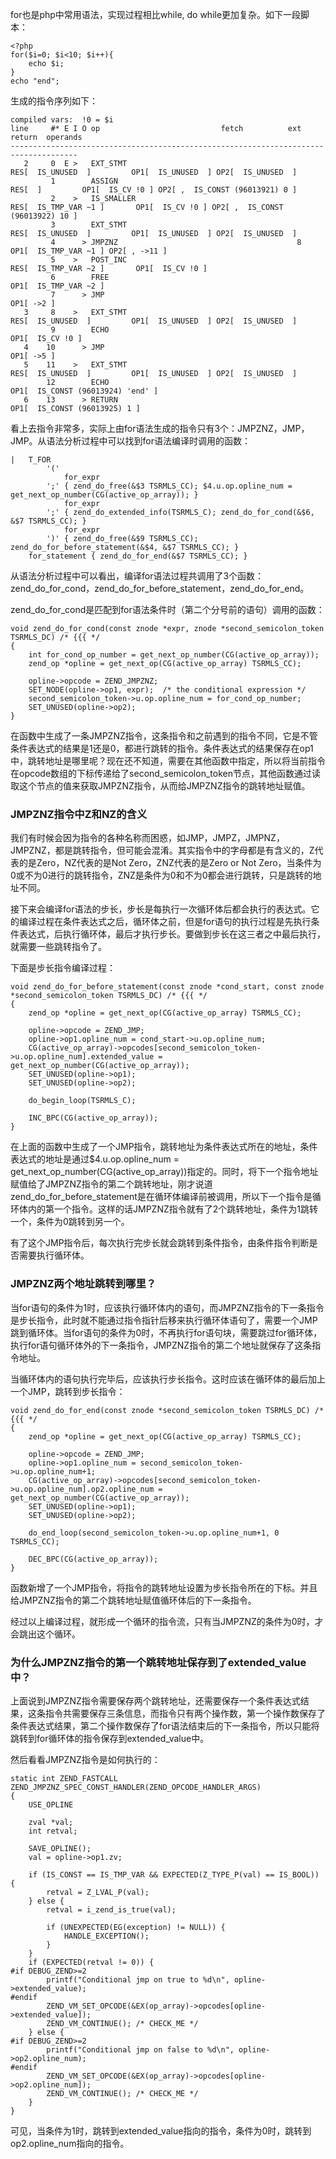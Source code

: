 for也是php中常用语法，实现过程相比while, do while更加复杂。如下一段脚本：

	<?php
	for($i=0; $i<10; $i++){
	    echo $i;
	}
	echo "end";

生成的指令序列如下：

	compiled vars:  !0 = $i
	line     #* E I O op                           fetch          ext  return  operands
	-------------------------------------------------------------------------------------
	   2     0  E >   EXT_STMT                                          RES[  IS_UNUSED  ]         OP1[  IS_UNUSED  ] OP2[  IS_UNUSED  ]
	         1        ASSIGN                                            RES[  ]         OP1[  IS_CV !0 ] OP2[ ,  IS_CONST (96013921) 0 ]
	         2    >   IS_SMALLER                                        RES[  IS_TMP_VAR ~1 ]       OP1[  IS_CV !0 ] OP2[ ,  IS_CONST (96013922) 10 ]
	         3        EXT_STMT                                          RES[  IS_UNUSED  ]         OP1[  IS_UNUSED  ] OP2[  IS_UNUSED  ]
	         4      > JMPZNZ                                        8           OP1[  IS_TMP_VAR ~1 ] OP2[ , ->11 ]
	         5    >   POST_INC                                          RES[  IS_TMP_VAR ~2 ]       OP1[  IS_CV !0 ]
	         6        FREE                                                      OP1[  IS_TMP_VAR ~2 ]
	         7      > JMP                                                       OP1[ ->2 ]
	   3     8    >   EXT_STMT                                          RES[  IS_UNUSED  ]         OP1[  IS_UNUSED  ] OP2[  IS_UNUSED  ]
	         9        ECHO                                                      OP1[  IS_CV !0 ]
	   4    10      > JMP                                                       OP1[ ->5 ]
	   5    11    >   EXT_STMT                                          RES[  IS_UNUSED  ]         OP1[  IS_UNUSED  ] OP2[  IS_UNUSED  ]
	        12        ECHO                                                      OP1[  IS_CONST (96013924) 'end' ]
	   6    13      > RETURN                                                    OP1[  IS_CONST (96013925) 1 ]

看上去指令非常多，实际上由for语法生成的指令只有3个：JMPZNZ，JMP，JMP。从语法分析过程中可以找到for语法编译时调用的函数：

	|   T_FOR
	        '('
	            for_expr
	        ';' { zend_do_free(&$3 TSRMLS_CC); $4.u.op.opline_num = get_next_op_number(CG(active_op_array)); }
	            for_expr
	        ';' { zend_do_extended_info(TSRMLS_C); zend_do_for_cond(&$6, &$7 TSRMLS_CC); }
	            for_expr
	        ')' { zend_do_free(&$9 TSRMLS_CC); zend_do_for_before_statement(&$4, &$7 TSRMLS_CC); }
	    for_statement { zend_do_for_end(&$7 TSRMLS_CC); }

从语法分析过程中可以看出，编译for语法过程共调用了3个函数：zend_do_for_cond，zend_do_for_before_statement，zend_do_for_end。

zend_do_for_cond是匹配到for语法条件时（第二个分号前的语句）调用的函数：

	void zend_do_for_cond(const znode *expr, znode *second_semicolon_token TSRMLS_DC) /* {{{ */
	{
		int for_cond_op_number = get_next_op_number(CG(active_op_array));
		zend_op *opline = get_next_op(CG(active_op_array) TSRMLS_CC);
	
		opline->opcode = ZEND_JMPZNZ;
		SET_NODE(opline->op1, expr);  /* the conditional expression */
		second_semicolon_token->u.op.opline_num = for_cond_op_number;
		SET_UNUSED(opline->op2);
	}

在函数中生成了一条JMPZNZ指令，这条指令和之前遇到的指令不同，它是不管条件表达式的结果是1还是0，都进行跳转的指令。条件表达式的结果保存在op1中，跳转地址是哪里呢？现在还不知道，需要在其他函数中指定，所以将当前指令在opcode数组的下标传递给了second_semicolon_token节点，其他函数通过读取这个节点的值来获取JMPZNZ指令，从而给JMPZNZ指令的跳转地址赋值。

### JMPZNZ指令中Z和NZ的含义

我们有时候会因为指令的各种名称而困惑，如JMP，JMPZ，JMPNZ，JMPZNZ，都是跳转指令，但可能会混淆。其实指令中的字母都是有含义的，Z代表的是Zero，NZ代表的是Not Zero，ZNZ代表的是Zero or Not Zero，当条件为0或不为0进行的跳转指令，ZNZ是条件为0和不为0都会进行跳转，只是跳转的地址不同。

接下来会编译for语法的步长，步长是每执行一次循环体后都会执行的表达式。它的编译过程在条件表达式之后，循环体之前，但是for语句的执行过程是先执行条件表达式，后执行循环体，最后才执行步长。要做到步长在这三者之中最后执行，就需要一些跳转指令了。

下面是步长指令编译过程：

	void zend_do_for_before_statement(const znode *cond_start, const znode *second_semicolon_token TSRMLS_DC) /* {{{ */
	{
		zend_op *opline = get_next_op(CG(active_op_array) TSRMLS_CC);
	
		opline->opcode = ZEND_JMP;
		opline->op1.opline_num = cond_start->u.op.opline_num;
		CG(active_op_array)->opcodes[second_semicolon_token->u.op.opline_num].extended_value = get_next_op_number(CG(active_op_array));
		SET_UNUSED(opline->op1);
		SET_UNUSED(opline->op2);
	
		do_begin_loop(TSRMLS_C);
	
		INC_BPC(CG(active_op_array));
	}

在上面的函数中生成了一个JMP指令，跳转地址为条件表达式所在的地址，条件表达式的地址是通过$4.u.op.opline_num = get_next_op_number(CG(active_op_array))指定的。同时，将下一个指令地址赋值给了JMPZNZ指令的第二个跳转地址，刚才说道zend_do_for_before_statement是在循环体编译前被调用，所以下一个指令是循环体内的第一个指令。这样的话JMPZNZ指令就有了2个跳转地址，条件为1跳转一个，条件为0跳转到另一个。

有了这个JMP指令后，每次执行完步长就会跳转到条件指令，由条件指令判断是否需要执行循环体。

### JMPZNZ两个地址跳转到哪里？

当for语句的条件为1时，应该执行循环体内的语句，而JMPZNZ指令的下一条指令是步长指令，此时就不能通过指令指针后移来执行循环体语句了，需要一个JMP跳到循环体。当for语句的条件为0时，不再执行for语句块，需要跳过for循环体，执行for语句循环体外的下一条指令，JMPZNZ指令的第二个地址就保存了这条指令地址。

当循环体内的语句执行完毕后，应该执行步长指令。这时应该在循环体的最后加上一个JMP，跳转到步长指令：

	void zend_do_for_end(const znode *second_semicolon_token TSRMLS_DC) /* {{{ */
	{
		zend_op *opline = get_next_op(CG(active_op_array) TSRMLS_CC);
	
		opline->opcode = ZEND_JMP;
		opline->op1.opline_num = second_semicolon_token->u.op.opline_num+1;
		CG(active_op_array)->opcodes[second_semicolon_token->u.op.opline_num].op2.opline_num = get_next_op_number(CG(active_op_array));
		SET_UNUSED(opline->op1);
		SET_UNUSED(opline->op2);
	
		do_end_loop(second_semicolon_token->u.op.opline_num+1, 0 TSRMLS_CC);
	
		DEC_BPC(CG(active_op_array));
	}

函数新增了一个JMP指令，将指令的跳转地址设置为步长指令所在的下标。并且给JMPZNZ指令的第二个跳转地址赋值循环体后的下一条指令。

经过以上编译过程，就形成一个循环的指令流，只有当JMPZNZ的条件为0时，才会跳出这个循环。

### 为什么JMPZNZ指令的第一个跳转地址保存到了extended_value中？

上面说到JMPZNZ指令需要保存两个跳转地址，还需要保存一个条件表达式结果，这条指令共需要保存三条信息，而指令只有两个操作数，第一个操作数保存了条件表达式结果，第二个操作数保存了for语法结束后的下一条指令，所以只能将跳转到for循环体的指令保存到extended_value中。

然后看看JMPZNZ指令是如何执行的：

	static int ZEND_FASTCALL  ZEND_JMPZNZ_SPEC_CONST_HANDLER(ZEND_OPCODE_HANDLER_ARGS)
	{
		USE_OPLINE
	
		zval *val;
		int retval;
	
		SAVE_OPLINE();
		val = opline->op1.zv;
	
		if (IS_CONST == IS_TMP_VAR && EXPECTED(Z_TYPE_P(val) == IS_BOOL)) {
			retval = Z_LVAL_P(val);
		} else {
			retval = i_zend_is_true(val);
	
			if (UNEXPECTED(EG(exception) != NULL)) {
				HANDLE_EXCEPTION();
			}
		}
		if (EXPECTED(retval != 0)) {
	#if DEBUG_ZEND>=2
			printf("Conditional jmp on true to %d\n", opline->extended_value);
	#endif
			ZEND_VM_SET_OPCODE(&EX(op_array)->opcodes[opline->extended_value]);
			ZEND_VM_CONTINUE(); /* CHECK_ME */
		} else {
	#if DEBUG_ZEND>=2
			printf("Conditional jmp on false to %d\n", opline->op2.opline_num);
	#endif
			ZEND_VM_SET_OPCODE(&EX(op_array)->opcodes[opline->op2.opline_num]);
			ZEND_VM_CONTINUE(); /* CHECK_ME */
		}
	}

可见，当条件为1时，跳转到extended_value指向的指令，条件为0时，跳转到op2.opline_num指向的指令。
